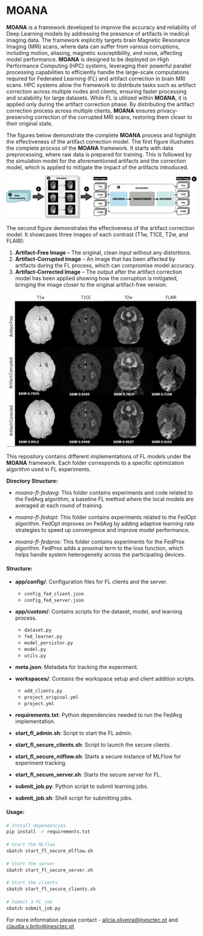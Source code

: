 # MOANA

**MOANA** is a framework developed to improve the accuracy and reliability of Deep Learning models by addressing the presence of artifacts in medical imaging data. The framework explicitly targets brain Magnetic Resonance Imaging (MRI) scans, where data can suffer from various corruptions, including motion, aliasing, magnetic susceptibility, and noise, affecting model performance. **MOANA** is designed to be deployed on High Performance Computing (HPC) systems, leveraging their powerful parallel processing capabilities to efficiently handle the large-scale computations required for Federated Learning (FL) and artifact correction in brain MRI scans. HPC systems allow the framework to distribute tasks such as artifact correction across multiple nodes and clients, ensuring faster processing and scalability for large datasets. While FL is utilized within **MOANA**, it is applied only during the artifact correction phase. By distributing the artifact correction process across multiple clients, **MOANA** ensures privacy-preserving correction of the corrupted MRI scans, restoring them closer to their original state.

The figures below demonstrate the complete **MOANA** process and highlight the effectiveness of the artifact correction model.
The first figure illustrates the complete process of the **MOANA** framework. It starts with data preprocessing, where raw data is prepared for training. This is followed by the simulation model for the aforementioned artifacts and the correction model, which is applied to mitigate the impact of the artifacts introduced.

![MOANA Process](https://github.com/aliciasoliveiraa/MOANA/blob/main/moana_process.png)

The second figure demonstrates the effectiveness of the artifact correction model. It showcases three images of each contrast (T1w, T1CE, T2w, and FLAIR):
1. **Artifact-Free Image** – The original, clean input without any distortions.
2. **Artifact-Corrupted Image** – An image that has been affected by artifacts during the FL process, which can compromise model accuracy.
3. **Artifact-Corrected Image** – The output after the artifact correction model has been applied showing how the corruption is mitigated, bringing the image closer to the original artifact-free version.

![MOANA Artifact Correction](https://github.com/aliciasoliveiraa/MOANA/blob/main/correction.png)

This repository contains different implementations of FL models under the **MOANA** framework. Each folder corresponds to a specific optimization algorithm used in FL experiments.

**Directory Structure:**
- *moana-fl-fedavg:* This folder contains experiments and code related to the FedAvg algorithm, a baseline FL method where the local models are averaged at each round of training.

- *moana-fl-fedopt:* This folder contains experiments related to the FedOpt algorithm. FedOpt improves on FedAvg by adding adaptive learning rate strategies to speed up convergence and improve model performance.

- *moana-fl-fedprox:* This folder contains experiments for the FedProx algorithm. FedProx adds a proximal term to the loss function, which helps handle system heterogeneity across the participating devices.


#### Structure:

- **app/config/**: Configuration files for FL clients and the server.
  - `config_fed_client.json`
  - `config_fed_server.json`
  
- **app/custom/**: Contains scripts for the dataset, model, and learning process.
  - `dataset.py`
  - `fed_learner.py`
  - `model_persistor.py`
  - `model.py`
  - `utils.py`

- **meta.json**: Metadata for tracking the experiment.

- **workspaces/**: Contains the workspace setup and client addition scripts.
  - `add_clients.py`
  - `project_original.yml`
  - `project.yml`

- **requirements.txt**: Python dependencies needed to run the FedAvg implementation.

- **start_fl_admin.sh**: Script to start the FL admin.
- **start_fl_secure_clients.sh**: Script to launch the secure clients.
- **start_fl_secure_mlflow.sh**: Starts a secure instance of MLFlow for experiment tracking.
- **start_fl_secure_server.sh**: Starts the secure server for FL.

- **submit_job.py**: Python script to submit learning jobs.
- **submit_job.sh**: Shell script for submitting jobs.

#### Usage:

```bash
# Install dependencies
pip install -r requirements.txt

# Start the MLflow
sbatch start_fl_secure_mlflow.sh

# Start the server
sbatch start_fl_secure_server.sh

# Start the clients
sbatch start_fl_secure_clients.sh

# Submit a FL job
sbatch submit_job.py
```

For more information please contact - alicia.oliveira@inesctec.pt and claudia.v.brito@inesctec.pt